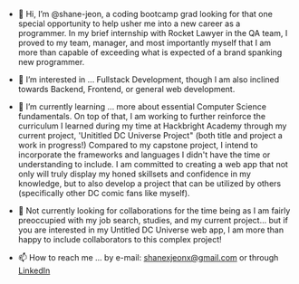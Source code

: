 - 👋 Hi, I’m @shane-jeon, a coding bootcamp grad looking for that one special opportunity to help usher me into a new career as a programmer. 
  In my brief internship with Rocket Lawyer in the QA team, I proved to my team, manager, and most importantly myself that I am more than capable of 
  exceeding what is expected of a brand spanking new programmer. 

- 👀 I’m interested in ... Fullstack Development, though I am also inclined towards Backend, Frontend, or general web development.

- 🌱 I’m currently learning ... more about essential Computer Science fundamentals. On top of that, I am working to further reinforce the curriculum I 
  learned during my time at Hackbright Academy through my current project, 'Unititled DC Universe Project" (both title and project a work in progress!)
  Compared to my capstone project, I intend to incorporate the frameworks and languages I didn't have the time or understanding to include. I am committed
  to creating a web app that not only will truly display my honed skillsets and confidence in my knowledge, but to also develop a project that can be
  utilized by others (specifically other DC comic fans like myself).
  
- 💞️ Not currently looking for collaborations for the time being as I am fairly preoccupied with my job search,  studies, and my current project...
  but if you are interested in my Untitled DC Universe web app, I am more than happy to include collaborators to this complex project!
  
- 📫 How to reach me ... by e-mail: shanexjeonx@gmail.com or through [LinkedIn](https://www.linkedin.com/in/shane-jeon-7b2663160/)

<!---
shane-jeon/shane-jeon is a ✨ special ✨ repository because its `README.md` (this file) appears on your GitHub profile.
You can click the Preview link to take a look at your changes.
--->
